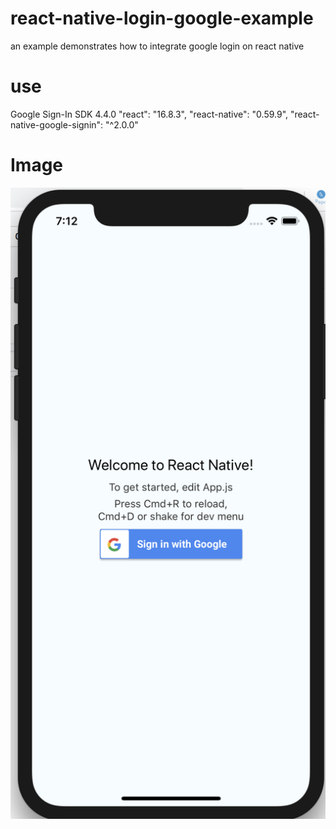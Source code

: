 # react-native-login-google-example
an example demonstrates how to integrate google login on react native
# use 
Google Sign-In SDK 4.4.0
"react": "16.8.3",
"react-native": "0.59.9",
"react-native-google-signin": "^2.0.0"
# Image
![Example](/example.png)
